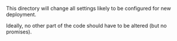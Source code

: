 This directory will change all settings likely to be configured for new deployment.

Ideally, no other part of the code should have to be altered (but no promises).